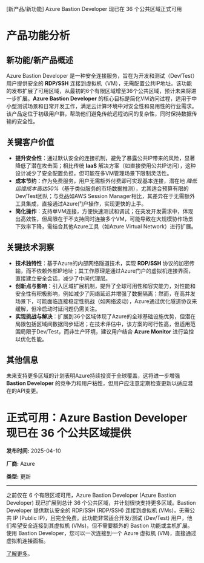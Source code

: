 
<!-- AI_TASK_START: AI标题翻译 -->
[新产品/新功能] Azure Bastion Developer 现已在 36 个公共区域正式可用

<!-- AI_TASK_END: AI标题翻译 -->


<!-- AI_TASK_START: AI竞争分析 -->
# 产品功能分析

## 新功能/新产品概述  
Azure Bastion Developer 是一种安全连接服务，旨在为开发和测试（Dev/Test）用户提供安全的 **RDP/SSH** 连接到虚拟机（VM），无需配置公共IP地址。该功能的发布扩展了可用区域，从最初的6个有限区域增至36个公共区域，预计未来将进一步扩展。**Azure Bastion Developer** 的核心目标是简化VM访问过程，适用于中小型测试场景和日常开发工作，满足云计算环境中对安全性和易用性的行业需求。该产品定位于初级用户群，帮助他们避免传统远程访问的复杂性，同时保持数据传输的安全性。

## 关键客户价值  
- **提升安全性**：通过默认安全的连接机制，避免了暴露公共IP带来的风险，显著降低了潜在攻击面；相比传统 **IaaS** 解决方案（如直接使用公共IP访问），这种设计减少了安全配置负担，但可能在多VM管理场景下限制灵活性。  
- **成本节约**：作为免费服务，用户无需额外付费即可实现基本连接，潜在地 _降低运维成本高达50%_（基于类似服务的市场数据推测），尤其适合预算有限的Dev/Test团队；与竞品如AWS Session Manager相比，其差异在于无需额外工具集成，直接通过Azure门户操作，实现更快的上手。  
- **简化操作**：支持单VM连接，方便快速测试和调试；在突发开发需求中，体现出高效性，但局限在于不支持同时连接多个VM，可能导致在大规模协作场景下效率下降，需结合其他Azure工具（如Azure Virtual Network）进行扩展。

## 关键技术洞察  
- **技术独特性**：基于Azure的内部网络隧道技术，实现 **RDP/SSH** 协议的加密传输，而不依赖外部IP地址；其工作原理是通过Azure门户的虚拟机连接界面，直接建立安全会话，减少了中间代理层。  
- **创新点与影响**：引入区域扩展机制，提升了全球可用性和容灾能力，对性能和安全性有积极影响，例如减少了网络延迟并增强了数据隔离；然而，在高并发场景下，可能面临连接稳定性挑战（如网络波动），Azure通过优化隧道协议来缓解，但冷启动时延问题仍需关注。  
- **实现挑战与解决**：扩展到36个区域体现了Azure的全球基础设施优势，但潜在局限包括区域间数据同步延迟；在技术评估中，该方案的可行性高，但适用范围局限于Dev/Test，而非生产环境，建议用户结合 **Azure Monitor** 进行监控以优化性能。  

## 其他信息  
未来支持更多区域的计划表明Azure持续投资于全球覆盖，这将进一步增强 **Bastion Developer** 的竞争力和用户粘性，但用户应注意定期检查更新以适应潜在的API变更。

<!-- AI_TASK_END: AI竞争分析 -->


<!-- AI_TASK_START: AI全文翻译 -->
# 正式可用：Azure Bastion Developer 现已在 36 个公共区域提供

**发布时间:** 2025-04-10

**厂商:** Azure

**类型:** 更新

---

之前仅在 6 个有限区域可用，Azure Bastion Developer (Azure Bastion Developer) 现已扩展到总计 36 个公共区域，并计划很快支持更多区域。Bastion Developer 提供默认安全的 RDP/SSH (RDP/SSH) 连接到虚拟机 (VMs)，无需公共 IP (Public IP)，且完全免费。此功能非常适合开发/测试 (Dev/Test) 用户，他们希望安全连接到其虚拟机 (VMs)，但不需要额外的 Bastion 功能或主机扩展。使用 Bastion Developer，您可以一次连接到一个 Azure 虚拟机 (VM)，直接通过虚拟机连接面板。

[了解更多](https://learn.microsoft.com/en-us/azure/bastion/quickstart-developer)。

<!-- AI_TASK_END: AI全文翻译 -->

